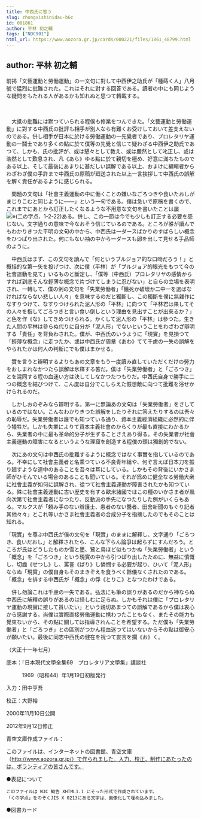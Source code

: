 ```yaml
---
title: 中西氏に答う
slug: zhongxishinidau-b6c
id: 001861
author: 平林 初之輔
tags: ["NDC901"]
html_url: https://www.aozora.gr.jp/cards/000221/files/1861_48799.html
---
```


## author: 平林 初之輔

前掲「文藝運動と勞働運動」の一文句に對して中西伊之助氏が「種蒔く人」八月號で猛烈に批難された。これはそれに對する回答である。讀者の中にも同じような疑問をもたれる人があるかも知れぬと思つて轉載する。



　

　大抵の批難には默つていられる程僕も修業をつんできた。「文藝運動と勞働運動」に對する中西氏の批評も相手が別人なら有難くお受けしておいて差支えないのである。併し相手が日本に於ける勞働運動の一先覺者であり、プロレタリヤ運動の一鬪士であり多くの點に於て僕等の先覺と信じて疑わざる中西伊之助氏であつて、しかも、氏の批評が、或は懇々として教え、或は嚴然として叱正し、或は浩然として歎息され、凡《あら》ゆる點に於て親切を極め、好意に滿ちたものである以上、そして最後にあまりに甚だしい誤解である以上、おまけに編輯者からわざわざ僕の手許まで中西氏の原稿が廻送された以上一言挨拶して中西氏の誤解を解く責任があるように感じられる。

　問題の文句は「社會主義運動の中に働くことの嫌いなごろつきや食いたおしがまじりこむと同じように――」という一句である。僕は急いで原稿を書くので、これまでにあとから訂正したくなるような不用意な文句を書いたことは屡![※(二の字点、1-2-22)](https://www.aozora.gr.jp/cards/000221/files/../../../gaiji/1-02/1-02-22.png)ある。併し、この一節は今でも少しも訂正する必要を感じない。文字通りの意味で今なおそう信じているのである。ところが誰が讀んでもわかりきつた平明の文句の中から、中西氏は一ダースばかりのすばらしい概念をひつぱり出された。何にもない袖の中から一ダースも卵を出して見せる手品師のように。

　中西氏はまず、この文句を讀んで「何というブルジョア的な口吻だろう！」と概括的な第一矢を投げつけ、次に僕（平林）が「ブルジョア的眼光をもつて今の社會運動を見て」いるものと斷定し、「僕等（中西氏）プロレタリヤの感情からすれば到底そんな輕薄な概念で片づけてしまうに忍びない」と自らの立場を表明され、一轉して、僕の例の文句を「失業勞働者」「餓死か破壞か二中一を選ばなければならない悲しい人々」を意味するのだと獨斷し、この獨斷を僕に無雜作になすりつけて、なすりつけられた泥人形の「平林」に向つて「平林君は果してその人々を指してごろつきと言い食い倒しという理由を見出すことが出來るか？」と色を作《な》してきめつけられる。かくして泥人形の「平林」は參つた。生きた人間の平林は參らぬ代りに自分が「泥人形」でないということをわざわざ辯明する「責任」を背負わされた。僕が、中西氏のいうように「現實」を見損つて「輕薄な概念」に走つたか、或は中西氏が周章《あわ》てて千慮の一失の誤解をやられたかは何人の判斷にでも僕はまかせる。

　實を言うと辯明するよりもあの文章をもう一度讀み直していただくだけの勞力をおしまれなかつたら誤解は氷釋する筈だ。僕は「失業勞働者」と「ごろつき」とを混同する程の血迷い方は決してしなかつたつもりだ。中西氏自身で勝手に二つの概念を結びつけて、こん度は自分でこしらえた假想敵に向つて批難を浴せかけられるのだ。

　しかしおのぞみなら辯明する。第一に無論あの文句は「失業勞働者」をさしているのではない。こんなわかりきつた誤解をしたりそれに答えたりするのは吾々の恥辱だ。失業勞働者は誰でも知つている通り、資本主義經濟組織に必然的に伴う犧牲だ。しかも失業によりて資本主義社會のからくりが最も直接にわかるから、失業者の中に最も革命的分子が生ずることさえあり得る。その失業者が社會主義運動の障害になるというような理窟を創造する程僕の頭は獨創的でない。

　次にあの文句は中西氏の批難するように概念ではなく事實を指しているのである。不幸にして社會主義者と名乘つている不良青年組や、何ぞ言えば日本刀を振り廻すような連中のあることを吾々は耳にしている。しかもその背後にいかさま師がひそんでいる場合のあることも聞いている。それが爲めに健全なる勞働大衆に社會主義が如何に誤解され、從つて社會主義運動が障害されたかも知つている。殊に社會主義運動に古い歴史を有する歐米諸國ではこの種のいかさま者が風向次第で社會主義者になつたり、反動派の手先になつたりした例がいくらもある。マルクスが「頼み手のない辯護士、患者のない醫者、田舍新聞のもぐり記者其他々々」とこれ等いかさま社會主義者の合成分子を指摘したのでもそのことは知れる。

「現實」を尊ぶ中西氏が僕の文句を「現實」のままに解釋し、文字通り「ごろつき、食いだおし」と解釋されたら、こんな下らん論爭は起らずにすんだろう。ところが氏はどうしたものか雪と墨、鷺と烏ほど似もつかぬ「失業勞働者」という「概念」を「ごろつき」という現實の中から引つぱり出したために、無益に憤慨し、切齒《せつし》し、罵詈《ばり》し憐憫する必要が起り、ひいて「泥人形」ならぬ「現實」の僕自身もそのまきぞえを食うべく餘儀なくされたのである。「概念」を排する中西氏が「概念」の俘《とりこ》となつたわけである。

　併し勿論これは千慮の一失である。弘法にも筆の誤りがあるのだから神ならぬ中西氏に解釋の誤りがあるのは怪しむに足らぬ。しかもそれは僕に「プロレタリヤ運動の現實に接して貰いたい」という親切あまつての誤解であるから僕は衷心から感謝する。尚僕は實際直接勞働運動に携わつたこともなく、またその能力も覺束ないから、その點に關しては指導されんことを希望する。ただ僕も「失業勞働者」と「ごろつき」との區別がつかん程血迷つてはいないからその點は御安心が願いたい。最後に同志中西氏の健在を祝つて妄言を擱《お》く。

（大正十一年七月）













底本：「日本現代文學全集69　プロレタリア文學集」講談社

　　　1969（昭和44）年1月19日初版発行

入力：田中亨吾

校正：大野裕

2000年11月10日公開

2012年9月12日修正

青空文庫作成ファイル：

このファイルは、インターネットの図書館、青空文庫（http://www.aozora.gr.jp/）で作られました。入力、校正、制作にあたったのは、ボランティアの皆さんです。











●表記について


	このファイルは W3C 勧告 XHTML1.1 にそった形式で作成されています。
	「くの字点」をのぞくJIS X 0213にある文字は、画像化して埋め込みました。







●図書カード